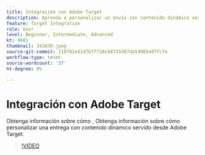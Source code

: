 ```yaml
---
title: Integración con Adobe Target
description: Aprenda a personalizar un envío con contenido dinámico servido desde Adobe Target.
feature: Target Integration
role: User
level: Beginner, Intermediate, Advanced
kt: 9601
thumbnail: 341030.jpeg
source-git-commit: 210782e41d7bfff28cb8729387da54965e97fcfe
workflow-type: tm+mt
source-wordcount: '37'
ht-degree: 0%

---
```



# Integración con Adobe Target

Obtenga información sobre cómo , Obtenga información sobre cómo personalizar una entrega con contenido dinámico servido desde Adobe Target.

>[!VIDEO](https://video.tv.adobe.com/v/341030?quality=12&learn=on)
